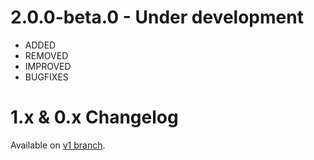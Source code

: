 # 2.0.0-beta.0 - Under development

- ADDED
- REMOVED
- IMPROVED
- BUGFIXES

# 1.x & 0.x Changelog

Available on [v1 branch](https://github.com/axentix/axentix/tree/develop).